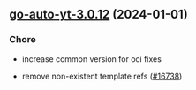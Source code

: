 

## [go-auto-yt-3.0.12](https://github.com/truecharts/charts/compare/go-auto-yt-3.0.11...go-auto-yt-3.0.12) (2024-01-01)

### Chore



- increase common version for oci fixes

- remove non-existent template refs ([#16738](https://github.com/truecharts/charts/issues/16738))